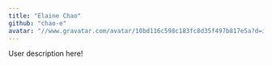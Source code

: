 ```yaml
---
title: "Elaine Chao"
github: "chao-e"
avatar: "//www.gravatar.com/avatar/10bd116c598c183fc8d35f497b817e5a?d=identicon"
---
```


User description here!

